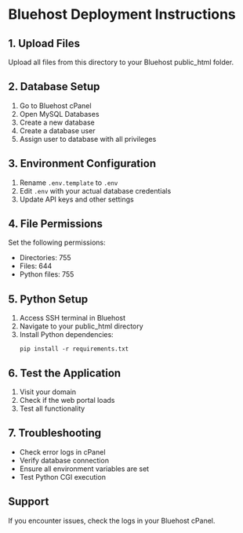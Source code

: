 # Bluehost Deployment Instructions

## 1. Upload Files
Upload all files from this directory to your Bluehost public_html folder.

## 2. Database Setup
1. Go to Bluehost cPanel
2. Open MySQL Databases
3. Create a new database
4. Create a database user
5. Assign user to database with all privileges

## 3. Environment Configuration
1. Rename `.env.template` to `.env`
2. Edit `.env` with your actual database credentials
3. Update API keys and other settings

## 4. File Permissions
Set the following permissions:
- Directories: 755
- Files: 644
- Python files: 755

## 5. Python Setup
1. Access SSH terminal in Bluehost
2. Navigate to your public_html directory
3. Install Python dependencies:
   ```
   pip install -r requirements.txt
   ```

## 6. Test the Application
1. Visit your domain
2. Check if the web portal loads
3. Test all functionality

## 7. Troubleshooting
- Check error logs in cPanel
- Verify database connection
- Ensure all environment variables are set
- Test Python CGI execution

## Support
If you encounter issues, check the logs in your Bluehost cPanel.
